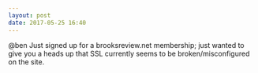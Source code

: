 ```yaml
---
layout: post
date: 2017-05-25 16:40
---
```

@ben Just signed up for a brooksreview.net membership; just wanted to give you a heads up that SSL currently seems to be broken/misconfigured on the site.
